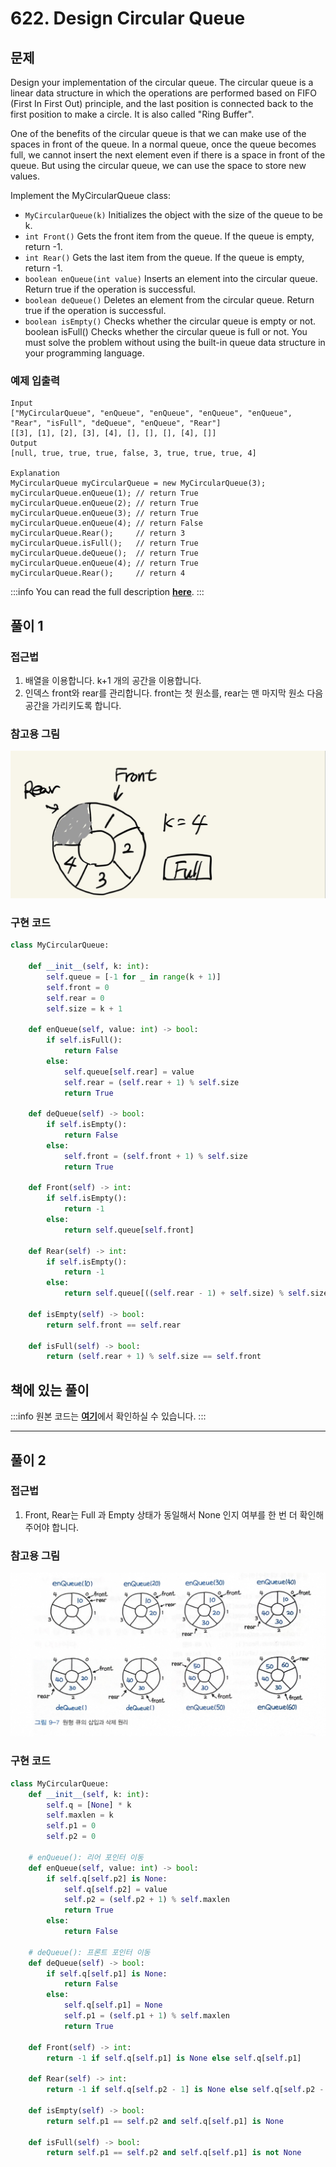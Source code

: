 # 622. Design Circular Queue

## 문제

Design your implementation of the circular queue. The circular queue is a linear data structure in which the operations are performed based on FIFO (First In First Out) principle, and the last position is connected back to the first position to make a circle. It is also called "Ring Buffer".

One of the benefits of the circular queue is that we can make use of the spaces in front of the queue. In a normal queue, once the queue becomes full, we cannot insert the next element even if there is a space in front of the queue. But using the circular queue, we can use the space to store new values.

Implement the MyCircularQueue class:

- `MyCircularQueue(k)` Initializes the object with the size of the queue to be k.
- `int Front()` Gets the front item from the queue. If the queue is empty, return -1.
- `int Rear()` Gets the last item from the queue. If the queue is empty, return -1.
- `boolean enQueue(int value)` Inserts an element into the circular queue. Return true if the operation is successful.
- `boolean deQueue()` Deletes an element from the circular queue. Return true if the operation is successful.
- `boolean isEmpty()` Checks whether the circular queue is empty or not.
  boolean isFull() Checks whether the circular queue is full or not.
  You must solve the problem without using the built-in queue data structure in your programming language.

### 예제 입출력

```
Input
["MyCircularQueue", "enQueue", "enQueue", "enQueue", "enQueue", "Rear", "isFull", "deQueue", "enQueue", "Rear"]
[[3], [1], [2], [3], [4], [], [], [], [4], []]
Output
[null, true, true, true, false, 3, true, true, true, 4]

Explanation
MyCircularQueue myCircularQueue = new MyCircularQueue(3);
myCircularQueue.enQueue(1); // return True
myCircularQueue.enQueue(2); // return True
myCircularQueue.enQueue(3); // return True
myCircularQueue.enQueue(4); // return False
myCircularQueue.Rear();     // return 3
myCircularQueue.isFull();   // return True
myCircularQueue.deQueue();  // return True
myCircularQueue.enQueue(4); // return True
myCircularQueue.Rear();     // return 4

```

:::info
You can read the full description [**here**](https://leetcode.com/problems/design-circular-queue/description/).
:::

## 풀이 1

### 접근법

1. 배열을 이용합니다. k+1 개의 공간을 이용합니다.
2. 인덱스 front와 rear를 관리합니다. front는 첫 원소를, rear는 맨 마지막 원소 다음 공간을 가리키도록 합니다.

### 참고용 그림

![image-20230109212530607](https://raw.githubusercontent.com/BonJunKu/image_server/upload/img/202301092125630.png)

### 구현 코드

```python
class MyCircularQueue:

    def __init__(self, k: int):
        self.queue = [-1 for _ in range(k + 1)]
        self.front = 0
        self.rear = 0
        self.size = k + 1

    def enQueue(self, value: int) -> bool:
        if self.isFull():
            return False
        else:
            self.queue[self.rear] = value
            self.rear = (self.rear + 1) % self.size
            return True

    def deQueue(self) -> bool:
        if self.isEmpty():
            return False
        else:
            self.front = (self.front + 1) % self.size
            return True

    def Front(self) -> int:
        if self.isEmpty():
            return -1
        else:
            return self.queue[self.front]

    def Rear(self) -> int:
        if self.isEmpty():
            return -1
        else:
            return self.queue[((self.rear - 1) + self.size) % self.size]

    def isEmpty(self) -> bool:
        return self.front == self.rear

    def isFull(self) -> bool:
        return (self.rear + 1) % self.size == self.front

```

## 책에 있는 풀이

:::info
원본 코드는 [**여기**](https://github.com/onlybooks/algorithm-interview)에서 확인하실 수 있습니다.
:::

---

## 풀이 2

### 접근법

1. Front, Rear는 Full 과 Empty 상태가 동일해서 None 인지 여부를 한 번 더 확인해주어야 합니다.

### 참고용 그림

![image-20230109211535859](https://raw.githubusercontent.com/BonJunKu/image_server/upload/img/202301092115909.png)

### 구현 코드

```python
class MyCircularQueue:
    def __init__(self, k: int):
        self.q = [None] * k
        self.maxlen = k
        self.p1 = 0
        self.p2 = 0

    # enQueue(): 리어 포인터 이동
    def enQueue(self, value: int) -> bool:
        if self.q[self.p2] is None:
            self.q[self.p2] = value
            self.p2 = (self.p2 + 1) % self.maxlen
            return True
        else:
            return False

    # deQueue(): 프론트 포인터 이동
    def deQueue(self) -> bool:
        if self.q[self.p1] is None:
            return False
        else:
            self.q[self.p1] = None
            self.p1 = (self.p1 + 1) % self.maxlen
            return True

    def Front(self) -> int:
        return -1 if self.q[self.p1] is None else self.q[self.p1]

    def Rear(self) -> int:
        return -1 if self.q[self.p2 - 1] is None else self.q[self.p2 - 1]

    def isEmpty(self) -> bool:
        return self.p1 == self.p2 and self.q[self.p1] is None

    def isFull(self) -> bool:
        return self.p1 == self.p2 and self.q[self.p1] is not None
```
